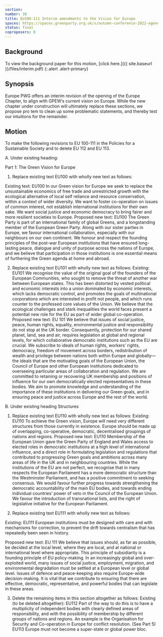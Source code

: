 ```yaml
---
section:
number: 30
title: EU100-111 Interim amendments to the Vision for Europe
spaces: https://spaces.greenparty.org.uk/s/autumn-conference-2022-agenda-forum/?contentId=100189
status: final
coproposers: 8
---
```

## Background
To view the background paper for this motion, [click here.]({{ site.baseurl }}/files/interim.pdf)
{:.alert .alert-primary}

## Synopsis
Europe PWG offers an interim revision of the opening of the Europe Chapter, to align with GPEW’s current vision on Europe. While the new chapter under construction will ultimately replace these sections, we propose pro tem to clean up some problematic statements, and thereby test our intuitions for the remainder.

## Motion
To make the following revisions to EU 100-111 in the Policies for a Sustainable Society and to delete EU 112 and EU 113.

A.	Under existing heading:

Part 1: The Green Vision for Europe
1.	Replace existing text EU100 with wholly new text as follows:

Existing text:
EU100 In our Green vision for Europe we seek to replace the unsustainable economics of free trade and unrestricted growth with the ecological alternative of local self reliance and resource conservation, within a context of wider diversity. We want to foster co-operation on issues of common interest, not establish  international institutions for their own sake. We want social justice and economic democracy to bring fairer and more resilient societies to Europe.
Proposed new text:
EU100 The Green Party is part of an international family of global Greens, and a longstanding member of the European Green Party. Along with our sister parties in Europe, we favour international collaboration, especially with our neighbours on our own continent. We honour and respect the founding principles of the post-war European institutions that have ensured long-lasting peace, dialogue and unity of purpose across the nations of Europe, and we believe that participation in those institutions is one essential means of furthering the Green agenda at home and abroad.

2.	Replace existing text EU101 with wholly new text as follows:
Existing:
EU101 We recognise the value of the original goal of the founders of the European Communities, who sought to remove the threat of another war between European states. This has been distorted by vested political and economic interests into a union dominated by economic interests, which lacks  democratic control, and promotes the goals of multinational corporations which are interested in profit not people, and which runs counter to the professed core values of the Union. We believe that the ecological challenges and stark inequalities the world faces present a potential new role for the EU as part of wider global co-operation.
Proposed new text:
EU 101 We believe that issues of social justice, peace, human rights, equality, environmental justice and responsibility do not stop at the UK border. Consequently, protection for our shared planet, land, sea and air, requires legislation at global and regional levels, for which collaborative democratic institutions such as the EU are crucial. We subscribe to ideals of human rights, workers’ rights, democracy, freedom of movement across borders, redistribution of wealth and privilege between nations both within Europe and globally—the ideals that are the motivating goals of the European Union, the Council of Europe and other European institutions dedicated to overseeing particular areas of collaboration and regulation. We are committed to retaining or recovering UK membership and positions of influence for our own democratically elected representatives  in these bodies. We aim to promote knowledge and understanding of the importance of these institutions in delivering our Green goals, and in ensuring peace and justice across Europe and the rest of the world.

B. Under existing heading
Structures
1.	Replace existing text EU110 with wholly new text as follows:
Existing:
EU110 To achieve the Green vision, Europe will need very different structures from those currently in existence. Europe should be made up of overlapping, co-operative, democratic, decentralised groupings of nations and regions.
Proposed new text:
EU110 Membership of the European Union gave the Green Party of England and Wales access to elected roles in democratic institutions at a high level of international influence, and a direct role in formulating legislation and regulations that contributed to progressing Green goals and ambitions across many areas of life in the UK and in neighbouring countries. While the institutions of the EU are not perfect,  we recognise that in many respects the European Parliament has a more democratic structure than the Westminster Parliament, and has a positive commitment to seeking consensus.  We would favour further progress towards strengthening the democratic accountability of the main EU bodies, and towards ending individual countries’ power of veto in the Council of the European Union. We favour the introduction of transnational lists, and the right of legislative initiative for the European Parliament.

2.	Replace existing text EU111 with wholly new text as follows:

Existing:
EU111 European institutions must be designed with care and with mechanisms for correction, to prevent the drift towards centralism that has repeatedly been seen in history.

Proposed new text:
EU 111 We believe that issues should, as far as possible, be decided at the local level, where they are local, and at national or international level where appropriate. This principle of subsidiarity is a founding principle of EU policy-making. In an increasingly global and over-exploited world, many issues of social justice, employment, migration, and environmental degradation must be settled at a European level or global level. Issues of defence and peace-keeping also require Europe-wide decision-making. It is vital that we contribute to ensuring that there are effective, democratic, representative, and powerful bodies that can legislate in these areas.

3.	Delete the remaining items in this section altogether as follows:
Existing (to be deleted altogether):
EU112 Part of the way to do this is to have a multiplicity of independent bodies with clearly defined areas of responsibility, and with the possibility of membership by different groups of nations and regions. An example is the Organisation for Security and Co-operation in Europe for conflict resolution. (See Part 5)
EU113 Europe must not become a super-state or global power bloc.
